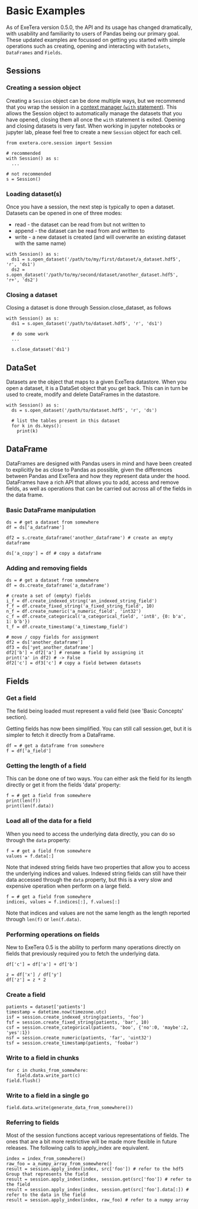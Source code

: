 # Basic Examples

As of ExeTera version 0.5.0, the API and its usage has changed dramatically, with usability and familiarity to users of Pandas being our primary goal. These updated examples are focussed on getting you started with simple operations such as creating, opening and interacting with `DataSets`, `DataFrames` and `Fields`.

## Sessions

### Creating a session object
Creating a `Session` object can be done multiple ways, but we recommend that you wrap the session in a [context manager (`with` statement)](https://docs.python.org/3/reference/compound_stmts.html#the-with-statement). This allows the Session object to automatically manage the datasets that you have opened, closing them all once the `with` statement is exited.
Opening and closing datasets is very fast. When working in jupyter notebooks or jupyter lab, please feel free to create a new `Session` object for each cell.

```
from exetera.core.session import Session

# recommended
with Session() as s:
  ...

# not recommended
s = Session()
```


### Loading dataset(s)

Once you have a session, the next step is typically to open a dataset.
Datasets can be opened in one of three modes:

 - read - the dataset can be read from but not written to
 - append - the dataset can be read from and written to
 - write - a new dataset is created (and will overwrite an existing dataset with the same name)

```
with Session() as s:
  ds1 = s.open_dataset('/path/to/my/first/dataset/a_dataset.hdf5', 'r', 'ds1')
  ds2 = s.open_dataset('/path/to/my/second/dataset/another_dataset.hdf5', 'r+', 'ds2')
```

### Closing a dataset

Closing a dataset is done through Session.close_dataset, as follows

```
with Session() as s:
  ds1 = s.open_dataset('/path/to/dataset.hdf5', 'r', 'ds1')

  # do some work
  ...

  s.close_dataset('ds1')
```

## DataSet

Datasets are the object that maps to a given ExeTera datastore. When you open a dataset, it is a DataSet object that you get back. This can in turn be used to create, modify and delete DataFrames in the datastore.
```
with Session() as s:
  ds = s.open_dataset('/path/to/dataset.hdf5', 'r', 'ds')

  # list the tables present in this dataset
  for k in ds.keys():
    print(k)

```

## DataFrame

DataFrames are designed with Pandas users in mind and have been created to explicitly be as close to Pandas as possible, given the differences between Pandas and ExeTera and how they represent data under the hood.
DataFrames have a rich API that allows you to add, access and remove fields, as well as operations that can be carried out across all of the fields in the data frame.

### Basic DataFrame manipulation

```
ds = # get a dataset from somewhere
df = ds['a_dataframe']

df2 = s.create_dataframe('another_dataframe') # create an empty dataframe

ds['a_copy'] = df # copy a dataframe
```

### Adding and removing fields
```
ds = # get a dataset from somewhere
df = ds.create_dataframe('a_dataframe')

# create a set of (empty) fields
i_f = df.create_indexed_string('an_indexed_string_field')
f_f = df.create_fixed_string('a_fixed_string_field', 10)
n_f = df.create_numeric('a_numeric_field', 'int32')
c_f = df.create_categorical('a_categorical_field', 'int8', {0: b'a', 1: b'b'})
t_f = df.create_timestamp('a_timestamp_field')

# move / copy fields for assignment
df2 = ds['another_dataframe']
df3 = ds['yet_another_dataframe']
df2['b'] = df2['a'] # rename a field by assigning it
print('a' in df2) # -> False
df2['c'] = df3['c'] # copy a field between datasets
```

## Fields

### Get a field
The field being loaded must represent a valid field (see 'Basic Concepts' section).

Getting fields has now been simplified. You can still call session.get, but it is simpler to fetch it directly from a DataFrame.

```
df = # get a dataframe from somewhere
f = df['a_field']
```

### Getting the length of a field
This can be done one of two ways. You can either ask the field for its length directly or get it from the fields 'data' property:
```
f = # get a field from somewhere
print(len(f))
print(len(f.data))
```

### Load all of the data for a field
When you need to access the underlying data directly, you can do so through the `data` property:
```
f = # get a field from somewhere
values = f.data[:]
```
Note that indexed string fields have two properties that allow you to access the underlying indices and values. Indexed string fields can still have their data accessed through the `data` property, but this is a very slow and expensive operation when perform on a large field.
```
f = # get a field from somewhere
indices, values = f.indices[:], f.values[:]
```
Note that indices and values are not the same length as the length reported through `len(f)` or `len(f.data)`.

### Performing operations on fields
New to ExeTera 0.5 is the ability to perform many operations directly on fields that previously required you to fetch the underlying data.
```
df['c'] = df['a'] + df['b']

z = df['x'] / df['y']
df['z'] = z * 2
```

### Create a field
```
patients = dataset['patients']
timestamp = datetime.now(timezone.utc)
isf = session.create_indexed_string(patients, 'foo')
fsf = session.create_fixed_string(patients, 'bar', 10)
csf = session.create_categorical(patients, 'boo', {'no':0, 'maybe':2, 'yes':1})
nsf = session.create_numeric(patients, 'far', 'uint32')
tsf = session.create_timestamp(patients, 'foobar')
```

### Write to a field in chunks
```
for c in chunks_from_somewhere:
    field.data.write_part(c)
field.flush()
```

### Write to a field in a single go
```
field.data.write(generate_data_from_somewhere())
```

### Referring to fields
Most of the session functions accept various representations of fields. The ones that are a bit more restrictive will be made more flexible in future releases. The following calls to apply_index are equivalent.

```
index = index_from_somewhere()
raw_foo = a_numpy_array_from_somewhere()
result = session.apply_index(index, src['foo']) # refer to the hdf5 Group that represents the field
result = session.apply_index(index, session.get(src['foo']) # refer to the field
result = session.apply_index(index, session.get(src['foo'].data[:]) # refer to the data in the field
result = session.apply_index(index, raw_foo) # refer to a numpy array
```
